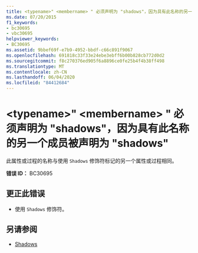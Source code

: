 ```yaml
---
title: <typename>" <membername> " 必须声明为 "shadows"，因为具有此名称的另一个成员被声明为 "shadows"
ms.date: 07/20/2015
f1_keywords:
- bc30695
- vbc30695
helpviewer_keywords:
- BC30695
ms.assetid: 9bbef69f-e7b9-4952-bbdf-c66c891f9067
ms.openlocfilehash: 691818c33f33e24ebe3ebff6b00b828cb772d0d2
ms.sourcegitcommit: f8c270376ed905f6a8896ce0fe25b4f4b38ff498
ms.translationtype: MT
ms.contentlocale: zh-CN
ms.lasthandoff: 06/04/2020
ms.locfileid: "84412684"
---
```

# <a name="typename-membername-must-be-declared-shadows-because-another-member-with-this-name-is-declared-shadows"></a>\<typename>" \<membername> " 必须声明为 "shadows"，因为具有此名称的另一个成员被声明为 "shadows"
此属性或过程的名称与使用 `Shadows` 修饰符标记的另一个属性或过程相同。  
  
 **错误 ID：** BC30695  
  
## <a name="to-correct-this-error"></a>更正此错误  
  
- 使用 `Shadows` 修饰符。  
  
## <a name="see-also"></a>另请参阅

- [Shadows](../language-reference/modifiers/shadows.md)
